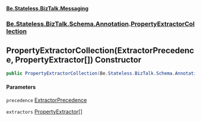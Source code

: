 #### [Be.Stateless.BizTalk.Messaging](README.md 'README')
### [Be.Stateless.BizTalk.Schema.Annotation](Be.Stateless.BizTalk.Schema.Annotation.md 'Be.Stateless.BizTalk.Schema.Annotation').[PropertyExtractorCollection](PropertyExtractorCollection.md 'Be.Stateless.BizTalk.Schema.Annotation.PropertyExtractorCollection')

## PropertyExtractorCollection(ExtractorPrecedence, PropertyExtractor[]) Constructor

```csharp
public PropertyExtractorCollection(Be.Stateless.BizTalk.Schema.Annotation.ExtractorPrecedence precedence, params Be.Stateless.BizTalk.Schema.Annotation.PropertyExtractor[] extractors);
```
#### Parameters

<a name='Be.Stateless.BizTalk.Schema.Annotation.PropertyExtractorCollection.PropertyExtractorCollection(Be.Stateless.BizTalk.Schema.Annotation.ExtractorPrecedence,Be.Stateless.BizTalk.Schema.Annotation.PropertyExtractor[]).precedence'></a>

`precedence` [ExtractorPrecedence](ExtractorPrecedence.md 'Be.Stateless.BizTalk.Schema.Annotation.ExtractorPrecedence')

<a name='Be.Stateless.BizTalk.Schema.Annotation.PropertyExtractorCollection.PropertyExtractorCollection(Be.Stateless.BizTalk.Schema.Annotation.ExtractorPrecedence,Be.Stateless.BizTalk.Schema.Annotation.PropertyExtractor[]).extractors'></a>

`extractors` [PropertyExtractor](PropertyExtractor.md 'Be.Stateless.BizTalk.Schema.Annotation.PropertyExtractor')[[]](https://docs.microsoft.com/en-us/dotnet/api/System.Array 'System.Array')